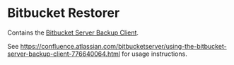 Bitbucket Restorer
==================

Contains the [Bitbucket Server Backup Client](https://marketplace.atlassian.com/apps/1211500/bitbucket-server-backup-client?hosting=cloud&tab=versions).

See <https://confluence.atlassian.com/bitbucketserver/using-the-bitbucket-server-backup-client-776640064.html> for usage instructions.